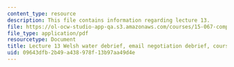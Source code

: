 ```yaml
---
content_type: resource
description: This file contains information regarding lecture 13.
file: https://ol-ocw-studio-app-qa.s3.amazonaws.com/courses/15-067-competitive-decision-making-and-negotiation-spring-2011/09643dfb2b49a438978f13b97aa49d4e_MIT15_067S11_lec13.pdf
file_type: application/pdf
resourcetype: Document
title: Lecture 13 Welsh water debrief, email negotiation debrief, course
uid: 09643dfb-2b49-a438-978f-13b97aa49d4e
---
```

